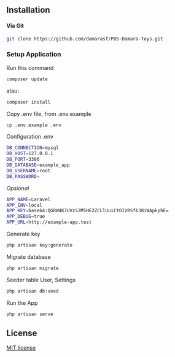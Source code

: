 ## Installation
#### Via Git
```bash
git clone https://github.com/damarasf/POS-Damara-Toys.git
```


### Setup Application
Run this command
```bash
composer update
```
atau:
```bash
composer install
```
Copy .env file, from .env.example
```bash
cp .env.example .env
```
Configuration .env
```bash
DB_CONNECTION=mysql
DB_HOST=127.0.0.1
DB_PORT=3306
DB_DATABASE=example_app
DB_USERNAME=root
DB_PASSWORD=
```
*Opsional*
```bash
APP_NAME=Laravel
APP_ENV=local
APP_KEY=base64:QGRW4K7UVzS2M5HE2ZCLlUuiCtOIzRSfb38iWApkphE=
APP_DEBUG=true
APP_URL=http://example-app.test
```
Generate key
```bash
php artisan key:generate
```
Migrate database
```bash
php artisan migrate
```
Seeder table User, Settings
```bash
php artisan db:seed
```
Run the App
```bash
php artisan serve
```

## License

[MIT license](https://opensource.org/licenses/MIT)
